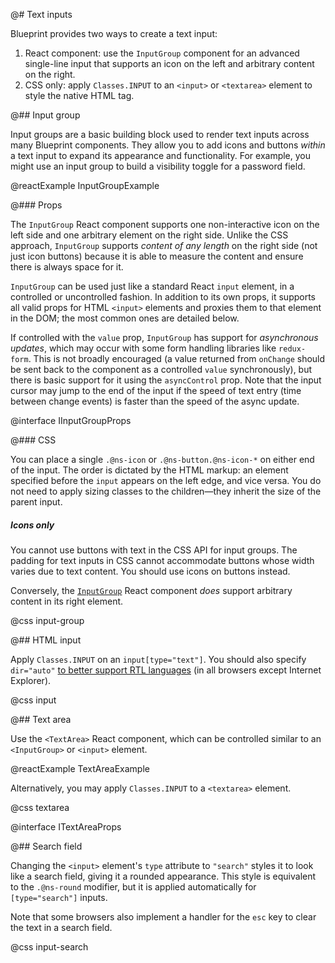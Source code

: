 @# Text inputs

Blueprint provides two ways to create a text input:

1. React component: use the `InputGroup` component for an advanced single-line
   input that supports an icon on the left and arbitrary content on the right.
1. CSS only: apply `Classes.INPUT` to an `<input>` or `<textarea>` element to
   style the native HTML tag.

@## Input group

Input groups are a basic building block used to render text inputs across many Blueprint components.
They allow you to add icons and buttons _within_ a text input to expand its appearance and
functionality. For example, you might use an input group to build a visibility toggle for a password
field.

@reactExample InputGroupExample

@### Props

The `InputGroup` React component supports one non-interactive icon on the left
side and one arbitrary element on the right side. Unlike the CSS approach,
`InputGroup` supports _content of any length_ on the right side (not just
icon buttons) because it is able to measure the content and ensure there is
always space for it.

`InputGroup` can be used just like a standard React `input` element, in
a controlled or uncontrolled fashion. In addition to its own props, it supports
all valid props for HTML `<input>` elements and proxies them to that element in
the DOM; the most common ones are detailed below.

If controlled with the `value` prop, `InputGroup` has support for _asynchronous updates_, which may
occur with some form handling libraries like `redux-form`. This is not broadly encouraged (a value
returned from `onChange` should be sent back to the component as a controlled `value` synchronously),
but there is basic support for it using the `asyncControl` prop. Note that the input cursor may jump
to the end of the input if the speed of text entry (time between change events) is faster than the
speed of the async update.

@interface IInputGroupProps

@### CSS

You can place a single `.@ns-icon` or `.@ns-button.@ns-icon-*` on either end of the input. The order is
dictated by the HTML markup: an element specified before the `input` appears on the left edge, and
vice versa. You do not need to apply sizing classes to the children&mdash;they inherit the size of
the parent input.

<div class="@ns-callout @ns-intent-warning @ns-icon-warning-sign">
    <h5 class="@ns-heading">Icons only</h5>

You cannot use buttons with text in the CSS API for input groups. The padding for text inputs
in CSS cannot accommodate buttons whose width varies due to text content. You should use icons on
buttons instead.

Conversely, the [`InputGroup`](#core/components/text-inputs.input-group) React
component _does_ support arbitrary content in its right element.

</div>

@css input-group

@## HTML input

Apply `Classes.INPUT` on an `input[type="text"]`. You should also specify `dir="auto"`
[to better support RTL languages](http://www.w3.org/International/questions/qa-html-dir#dirauto)
(in all browsers except Internet Explorer).

@css input

@## Text area

Use the `<TextArea>` React component, which can be controlled similar to an `<InputGroup>` or `<input>` element.

@reactExample TextAreaExample

Alternatively, you may apply `Classes.INPUT` to a `<textarea>` element.

@css textarea

@interface ITextAreaProps

@## Search field

Changing the `<input>` element's `type` attribute to `"search"` styles it to look like a search
field, giving it a rounded appearance. This style is equivalent to the `.@ns-round` modifier, but it
is applied automatically for `[type="search"]` inputs.

Note that some browsers also implement a handler for the `esc` key to clear the text in a search field.

@css input-search
